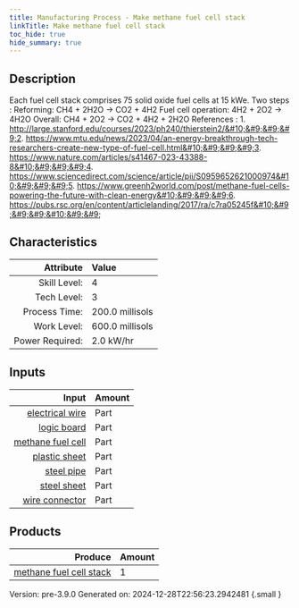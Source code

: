 ```yaml
---
title: Manufacturing Process - Make methane fuel cell stack
linkTitle: Make methane fuel cell stack
toc_hide: true
hide_summary: true
---
```


## Description
&#10;&#9;&#9;&#9;Each fuel cell stack comprises 75 solid oxide fuel cells at 15 kWe.&#10;&#9;&#9;&#9;&#10;&#9;&#9;&#9;Two steps : &#10;&#9;&#9;&#9;           Reforming: CH4 + 2H2O -&gt; CO2 + 4H2&#10;&#9;&#9;&#9; Fuel cell operation: 4H2 + 2O2 -&gt; 4H2O &#10;&#9;&#9;&#9;             Overall: CH4 + 2O2 -&gt; CO2 + 4H2 + 2H2O&#10;&#9;&#9;&#9;&#10;&#9;&#9;&#9;References : &#10;&#9;&#9;&#9;1. http://large.stanford.edu/courses/2023/ph240/thierstein2/&#10;&#9;&#9;&#9;2. https://www.mtu.edu/news/2023/04/an-energy-breakthrough-tech-researchers-create-new-type-of-fuel-cell.html&#10;&#9;&#9;&#9;3. https://www.nature.com/articles/s41467-023-43388-8&#10;&#9;&#9;&#9;4. https://www.sciencedirect.com/science/article/pii/S0959652621000974&#10;&#9;&#9;&#9;5. https://www.greenh2world.com/post/methane-fuel-cells-powering-the-future-with-clean-energy&#10;&#9;&#9;&#9;6. https://pubs.rsc.org/en/content/articlelanding/2017/ra/c7ra05245f&#10;&#9;&#9;&#9;&#10;&#9;&#9;

## Characteristics

| Attribute      | Value |
|--------:|:------|
|Skill Level:|4|
|Tech Level:|3|
|Process Time:|200.0 millisols|
|Work Level:|600.0 millisols|
|Power Required:|2.0 kW/hr|

## Inputs

| Input      | Amount |
|--------:|:------|
|[electrical wire](/docs/definitions/part/electrical-wire)|Part|20|
|[logic board](/docs/definitions/part/logic-board)|Part|1|
|[methane fuel cell](/docs/definitions/part/methane-fuel-cell)|Part|75|
|[plastic sheet](/docs/definitions/part/plastic-sheet)|Part|1|
|[steel pipe](/docs/definitions/part/steel-pipe)|Part|2|
|[steel sheet](/docs/definitions/part/steel-sheet)|Part|1|
|[wire connector](/docs/definitions/part/wire-connector)|Part|5|

## Products


| Produce      | Amount |
|--------:|:------|
|[methane fuel cell stack](/docs/definitions/part/methane-fuel-cell-stack)|1|


Version: pre-3.9.0 Generated on: 2024-12-28T22:56:23.2942481
{.small }

